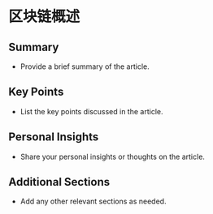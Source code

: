 # 区块链概述

## Summary
- Provide a brief summary of the article.

## Key Points
- List the key points discussed in the article.

## Personal Insights
- Share your personal insights or thoughts on the article.

## Additional Sections
- Add any other relevant sections as needed. 